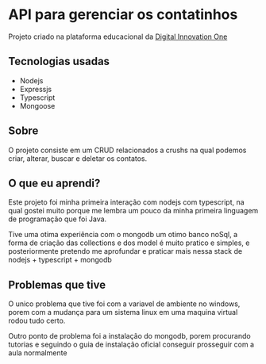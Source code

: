 # API para gerenciar os contatinhos

Projeto criado na plataforma educacional da [Digital Innovation One](https://digitalinnovation.one/)

## Tecnologias usadas

+ Nodejs
+ Expressjs
+ Typescript
+ Mongoose

## Sobre

O projeto consiste em um CRUD relacionados a crushs na qual podemos criar, alterar, buscar e deletar os contatos.

## O que eu aprendi?

Este projeto foi minha primeira interação com nodejs com typescript, na qual gostei muito porque me lembra um pouco da minha primeira linguagem de programação que foi Java.

Tive uma otima experiência com o mongodb um otimo banco noSql, a forma de criação das collections e dos model é muito pratico e simples, e posteriormente pretendo me aprofundar e praticar mais nessa stack de nodejs + typescript + mongodb 

## Problemas que tive 

O unico problema que tive foi com a variavel de ambiente no windows, porem com a mudança para um sistema linux em uma maquina virtual rodou tudo certo.

Outro ponto de problema foi a instalação do mongodb,
porem procurando tutorias e seguindo o guia de instalação oficial conseguir prosseguir com a aula normalmente